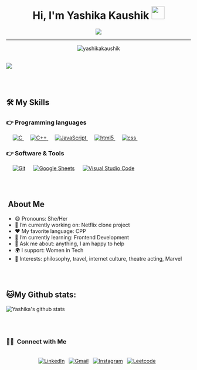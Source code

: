 <h1 align="center">Hi, I'm Yashika Kaushik <img src="https://media.giphy.com/media/hvRJCLFzcasrR4ia7z/giphy.gif" width="35"></h1>

<p align="center">
  <a href="https://github.com/yashikakaushik"><img src="https://readme-typing-svg.herokuapp.com?lines=Computer+Science+Student;Engineer+in+the+making;DS%20|%20Algo%20|%20Web+Dev%20Enthusiast;Always%20learning%20new%20things&center=true&width=500&height=50"></a>
</p>

<hr>

<p align="center"> <img src="https://gpvc.arturio.dev/yashikakaushik" alt="yashikakaushik" /> </p>

<br>

<img align="center" src="https://res.cloudinary.com/practicaldev/image/fetch/s--2bZIjPGC--/c_limit%2Cf_auto%2Cfl_progressive%2Cq_66%2Cw_880/https://dev-to-uploads.s3.amazonaws.com/i/d4tvukbt5mra37cvwklk.gif">

<br><br>

## 🛠️ My Skills

### 👉 Programming languages

<p align="centre"> 
  &emsp; 
  <a href="https://www.cprogramming.com/" target="_blank"> 
    <img alt="C" src="https://img.shields.io/badge/C%20-%232370ED.svg?logo=c&logoColor=white">
  </a> 
  &emsp;
  <a href="https://www.w3schools.com/cpp/" target="_blank"> 
    <img alt="C++" src="https://img.shields.io/badge/C++%20-%2300599C.svg?logo=c%2B%2B&logoColor=white">
  </a> 
  &emsp;
  <a href="https://developer.mozilla.org/en-US/docs/Web/JavaScript" target="_blank"> 
     <img alt="JavaScript" src="https://img.shields.io/badge/JavaScript%20-%23F7DF1E.svg?logo=javascript&logoColor=black">
   </a>
  &emsp;
  <a href="https://www.w3schools.com/html/" target="_blank"> 
    <img alt="html5" src="https://img.shields.io/badge/HTML5-E34F26?style=for-the-badge&logo=html5&logoColor=white">
  </a>
  &emsp;
  <a href="https://www.w3schools.com/w3css/defaulT.asp" target="_blank"> 
    <img alt="css" src="https://img.shields.io/badge/CSS-239120?&style=for-the-badge&logo=css3&logoColor=white">
  </a>
  &emsp;

  ### 👉 Software & Tools
 
<p>
  &emsp;
    <a href="#"><img alt="Git" src="https://img.shields.io/badge/Git%20-%23F05033.svg?logo=git&logoColor=white"></a>
  &emsp;
    <a href="#"><img alt="Google Sheets" src="https://img.shields.io/badge/Google%20Sheets%20-%2334A853.svg?logo=google%20sheets&logoColor=white"></a>
  &emsp;
    <a href="#"><img alt="Visual Studio Code" src="https://img.shields.io/badge/Visual%20Studio%20Code-0078d7.svg?logo=visual-studio-code&logoColor=white"></a>
  &emsp;
</p>
   
</p>

<br><br>

<h2> &nbsp;About Me </h2>

- 😄 Pronouns: She/Her 
- 🔭 I’m currently working on: Netflix clone project
- ❤️ My favorite language: CPP
- 🌱 I’m currently learning: Frontend Development
- 💬 Ask me about: anything, I am happy to help
- 🌍 I support: Women in Tech
- 💜 Interests: philosophy, travel, internet culture, theatre acting, Marvel


<br><br>

## 🐱My Github stats:
![Yashika's github stats](https://github-readme-stats.vercel.app/api?username=yashikakaushik&show_icons=true&title_color=ffc857&icon_color=8ac926&text_color=daf7dc&bg_color=151515&hide=["stars"]) 

<br><br>
<h3> 🤝🏻 &nbsp;Connect with Me </h3> 

<p align="center">
<br>
<a href="https://www.linkedin.com/in/yashikakaushik/"><img src="https://img.shields.io/badge/linkedin-%230077B5.svg?&style=for-the-badge&logo=linkedin&logoColor=white" alt="LinkedIn" /></a>
&nbsp;
<a href="mailto:yashikakaushik09@gmail.com?subject=Hola%20Jiji"><img src="https://img.shields.io/badge/gmail-%23D14836.svg?&style=for-the-badge&logo=gmail&logoColor=white" alt="Gmail"/></a>
&nbsp;
<a href="https://www.instagram.com/yashika.kaushik/"><img src="https://img.shields.io/badge/Instagram-E4405F?style=for-the-badge&logo=instagram&logoColor=white" alt="Instagram" /></a>
&nbsp;
<a href="https://leetcode.com/yashikakaushik/"><img src="https://img.shields.io/badge/-LeetCode-FFA116?style=for-the-badge&logo=LeetCode&logoColor=black" alt="Leetcode" /></a>
&nbsp;
</p>
